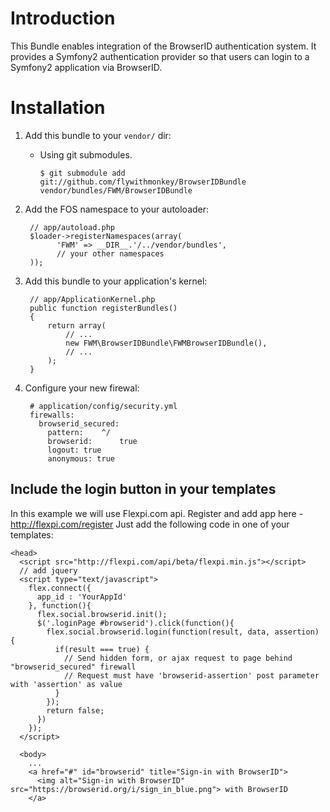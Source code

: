 Introduction
============

This Bundle enables integration of the BrowserID authentication system. 
It provides a Symfony2 authentication provider so that users can login 
to a Symfony2 application via BrowserID.

Installation
============

  1. Add this bundle to your ``vendor/`` dir:

      * Using git submodules.

            $ git submodule add git://github.com/flywithmonkey/BrowserIDBundle vendor/bundles/FWM/BrowserIDBundle

  2. Add the FOS namespace to your autoloader:

          // app/autoload.php
          $loader->registerNamespaces(array(
                'FWM' => __DIR__.'/../vendor/bundles',
                // your other namespaces
          ));

  3. Add this bundle to your application's kernel:

          // app/ApplicationKernel.php
          public function registerBundles()
          {
              return array(
                  // ...
                  new FWM\BrowserIDBundle\FWMBrowserIDBundle(),
                  // ...
              );
          }  

  4. Configure your new firewal:

          # application/config/security.yml
          firewalls:
            browserid_secured:
              pattern:    ^/
              browserid:      true
              logout: true
              anonymous: true

Include the login button in your templates
------------------------------------------

In this example we will use Flexpi.com api. Register and add app here - http://flexpi.com/register
Just add the following code in one of your templates:

    <head>
      <script src="http://flexpi.com/api/beta/flexpi.min.js"></script>
      // add jquery 
      <script type="text/javascript">
        flex.connect({
          app_id : 'YourAppId'
        }, function(){
          flex.social.browserid.init();
          $('.loginPage #browserid').click(function(){
            flex.social.browserid.login(function(result, data, assertion) {
              if(result === true) {
                // Send hidden form, or ajax request to page behind "browserid_secured" firewall
                // Request must have 'browserid-assertion' post parameter with 'assertion' as value
              }
            });
            return false;
          })
        });
      </script>

      <body>
        ...
        <a href="#" id="browserid" title="Sign-in with BrowserID"> 
          <img alt="Sign-in with BrowserID" src="https://browserid.org/i/sign_in_blue.png"> with BrowserID
        </a>
